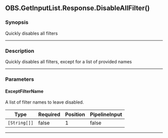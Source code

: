 OBS.GetInputList.Response.DisableAllFilter()
--------------------------------------------

### Synopsis
Quickly disables all filters

---

### Description

Quickly disables all filters, except for a list of provided names

---

### Parameters
#### **ExceptFilterName**
A list of filter names to leave disabled.

|Type        |Required|Position|PipelineInput|
|------------|--------|--------|-------------|
|`[String[]]`|false   |1       |false        |

---
